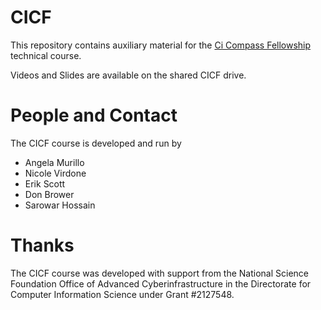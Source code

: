 # CICF

This repository contains auxiliary material for the [Ci Compass Fellowship](https://ci-compass.org/student-fellowships/) technical course.

Videos and Slides are available on the shared CICF drive.

# People and Contact

The CICF course is developed and run by 

* Angela Murillo
* Nicole Virdone
* Erik Scott
* Don Brower
* Sarowar Hossain


# Thanks

The CICF course was developed with support from the National Science Foundation Office of Advanced Cyberinfrastructure in the Directorate for Computer Information Science under Grant #2127548.

